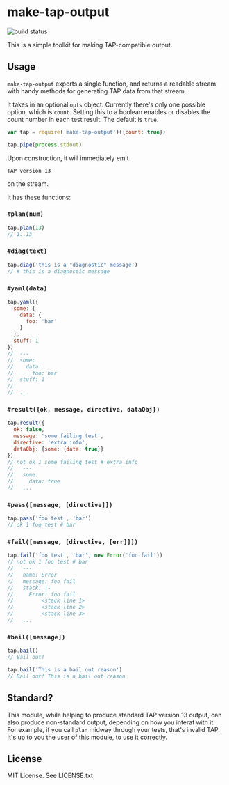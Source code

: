 # make-tap-output

![build status](https://travis-ci.org/bengl/make-tap-output.svg)

This is a simple toolkit for making TAP-compatible output.

## Usage

`make-tap-output` exports a single function, and returns a readable stream with
handy methods for generating TAP data from that stream.

It takes in an optional `opts` object. Currently there's only one possible
option, which is `count`. Setting this to a boolean enables or disables the
count number in each test result. The default is `true`.

```js
var tap = require('make-tap-output')({count: true})

tap.pipe(process.stdout)
```

Upon construction, it will immediately emit

```
TAP version 13
```

on the stream.

It has these functions:

### `#plan(num)`

```js
tap.plan(13)
// 1..13
```

### `#diag(text)`

```js
tap.diag('this is a "diagnostic" message')
// # this is a diagnostic message
```

### `#yaml(data)`

```js
tap.yaml({
  some: {
    data: {
      foo: 'bar'
    }
  },
  stuff: 1
})
//  ---
//  some:
//    data:
//      foo: bar
//  stuff: 1
//
//  ...
```

### `#result({ok, message, directive, dataObj})`

```js
tap.result({
  ok: false,
  message: 'some failing test',
  directive: 'extra info',
  dataObj: {some: {data: true}}
})
// not ok 1 some failing test # extra info
//   ---
//   some:
//     data: true
//   ...
```

### `#pass([message, [directive]])`

```js
tap.pass('foo test', 'bar')
// ok 1 foo test # bar
```

### `#fail([message, [directive, [err]]])`

```js
tap.fail('foo test', 'bar', new Error('foo fail'))
// not ok 1 foo test # bar
//   ---
//   name: Error
//   message: foo fail
//   stack: |-
//     Error: foo fail
//         <stack line 1>
//         <stack line 2>
//         <stack line 3>
//   ...
```

### `#bail([message])`

```js
tap.bail()
// Bail out!
```

```js
tap.bail('This is a bail out reason')
// Bail out! This is a bail out reason
```

## Standard?

This module, while helping to produce standard TAP version 13 output, can also
produce non-standard output, depending on how you interat with it. For example,
if you call `plan` midway through your tests, that's invalid TAP. It's up to you
the user of this module, to use it correctly.

## License

MIT License. See LICENSE.txt

